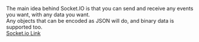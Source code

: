 The main idea behind Socket.IO is that you can send and receive any events you want, with any data you want.  
Any objects that can be encoded as JSON will do, and binary data is supported too.  
[Socket.io Link](https://socket.io/get-started/chat/)